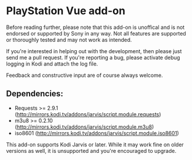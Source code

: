 ﻿# PlayStation Vue add-on #
Before reading further, please note that this add-on is unoffical and is not endorsed or supported by Sony in any way. Not all features are supported or thoroughly tested and may not work as intended.

If you're interested in helping out with the development, then please just send me a pull request. If you're reporting a bug, please activate debug logging in Kodi and attach the log file.

Feedback and constructive input are of course always welcome.


## Dependencies: ##
 * Requests >= 2.9.1 (http://mirrors.kodi.tv/addons/jarvis/script.module.requests)
 * m3u8 >= 0.2.10 (http://mirrors.kodi.tv/addons/jarvis/script.module.m3u8)
 * iso8601 (http://mirrors.kodi.tv/addons/jarvis/script.module.iso8601)
 

This add-on supports Kodi Jarvis or later. While it may work fine on older versions as well, it is unsupported and you're encouraged to upgrade.
